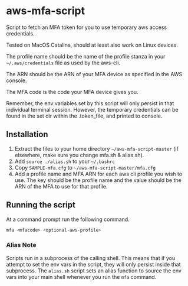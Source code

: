 # aws-mfa-script
Script to fetch an MFA token for you to use temporary aws access credentials.

Tested on MacOS Catalina, should at least also work on Linux devices.

The profile name should be the name of the profile stanza in your 
`~/.aws/credentials` file as used by the aws-cli.

The ARN should be the ARN of your MFA device as specified in the AWS console.

The MFA code is the code your MFA device gives you.

Remember, the env variables set by this script will only persist in that individual terminal session.
However, the temporary credentials can be found in the set dir within the .token_file, and printed to console.

## Installation

 1. Extract the files to your home directory `~/aws-mfa-script-master` (if elsewhere, make sure you change mfa.sh & alias.sh).
 2. Add `source ./alias.sh` to your `~/.bashrc`
 3. Copy `SAMPLE-mfa.cfg` to `~/aws-mfa-script-master/mfa.cfg` 
 4. Add a profile name and MFA ARN for each aws cli profile you wish to use. The key should be the profile name and the value should be the ARN of the MFA to use for that profile.

## Running the script

At a command prompt run the following command.

```bash
mfa <mfacode> <optional-aws-profile>
```

### Alias Note

Scripts run in a subprocess of the calling shell.  This means that 
if you attempt to set the env vars in the script, they will only persist
inside that subprocess.  The `alias.sh` script sets an alias function to source the env vars into your main shell whenever you 
run the `mfa` command.
